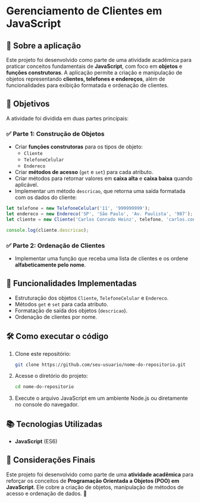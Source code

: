 # Gerenciamento de Clientes em JavaScript

## 📌 Sobre a aplicação
Este projeto foi desenvolvido como parte de uma atividade acadêmica para praticar conceitos fundamentais de **JavaScript**, com foco em **objetos** e **funções construtoras**. A aplicação permite a criação e manipulação de objetos representando **clientes, telefones e endereços**, além de funcionalidades para exibição formatada e ordenação de clientes.

## 🎯 Objetivos
A atividade foi dividida em duas partes principais:

### ✅ Parte 1: Construção de Objetos
- Criar **funções construtoras** para os tipos de objeto:
  - `Cliente`
  - `TelefoneCelular`
  - `Endereco`
- Criar **métodos de acesso** (`get` e `set`) para cada atributo.
- Criar métodos para retornar valores em **caixa alta** e **caixa baixa** quando aplicável.
- Implementar um método `descricao`, que retorna uma saída formatada com os dados do cliente:

```javascript
let telefone = new TelefoneCelular('11', '999999999');
let endereco = new Endereco('SP', 'São Paulo', 'Av. Paulista', '987');
let cliente = new Cliente('Carlos Conrado Heinz', telefone, 'carlos.conrado@app.com', endereco);

console.log(cliente.descricao);
```

### ✅ Parte 2: Ordenação de Clientes
- Implementar uma função que receba uma lista de clientes e os ordene **alfabeticamente pelo nome**.

## 🚀 Funcionalidades Implementadas
- Estruturação dos objetos `Cliente`, `TelefoneCelular` e `Endereco`.
- Métodos `get` e `set` para cada atributo.
- Formatação de saída dos objetos (`descricao`).
- Ordenação de clientes por nome.

## 🛠 Como executar o código
1. Clone este repositório:
   ```sh
   git clone https://github.com/seu-usuario/nome-do-repositorio.git
   ```
2. Acesse o diretório do projeto:
   ```sh
   cd nome-do-repositorio
   ```
3. Execute o arquivo JavaScript em um ambiente Node.js ou diretamente no console do navegador.

## 📚 Tecnologias Utilizadas
- **JavaScript** (ES6)

## 📌 Considerações Finais
Este projeto foi desenvolvido como parte de uma **atividade acadêmica** para reforçar os conceitos de **Programação Orientada a Objetos (POO) em JavaScript**. Ele cobre a criação de objetos, manipulação de métodos de acesso e ordenação de dados. 🚀

